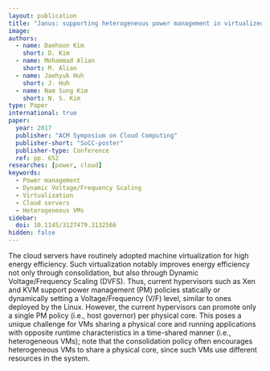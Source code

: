 ```yaml
---
layout: publication
title: "Janus: supporting heterogeneous power management in virtualized environments"
image:
authors:
  - name: Daehoon Kim
    short: D. Kim
  - name: Mohammad Alian
    short: M. Alian
  - name: Jaehyuk Huh
    short: J. Huh
  - name: Nam Sung Kim
    short: N. S. Kim
type: Paper
international: true
paper:
  year: 2017
  publisher: "ACM Symposium on Cloud Computing"
  publisher-short: "SoCC-poster"
  publisher-type: Conference
  ref: pp. 652
researches: [power, cloud]
keywords:
  - Power management
  - Dynamic Voltage/Frequency Scaling
  - Virtualization
  - Cloud servers
  - Heterogeneous VMs
sidebar:
  doi: 10.1145/3127479.3132566
hidden: false
---
```


The cloud servers have routinely adopted machine virtualization for high energy efficiency. Such virtualization notably improves energy efficiency not only through consolidation, but also through Dynamic Voltage/Frequency Scaling (DVFS). Thus, current hypervisors such as Xen and KVM support power management (PM) policies statically or dynamically setting a Voltage/Frequency (V/F) level, similar to ones deployed by the Linux. However, the current hypervisors can promote only a single PM policy (i.e., host governor) per physical core. This poses a unique challenge for VMs sharing a physical core and running applications with opposite runtime characteristics in a time-shared manner (i.e., heterogeneous VMs); note that the consolidation policy often encourages heterogeneous VMs to share a physical core, since such VMs use different resources in the system.